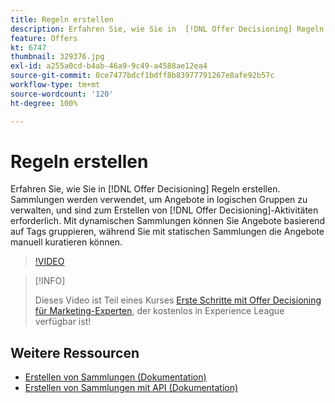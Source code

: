 ```yaml
---
title: Regeln erstellen
description: Erfahren Sie, wie Sie in  [!DNL Offer Decisioning] Regeln erstellen. Sammlungen sind Eignungsregeln zugeordnet, die Ihnen helfen, sie nur relevanten Kunden anzuzeigen.
feature: Offers
kt: 6747
thumbnail: 329376.jpg
exl-id: a255a0cd-b4ab-46a9-9c49-a4588ae12ea4
source-git-commit: 0ce7477bdcf1bdff8b83977791267e8afe92b57c
workflow-type: tm+mt
source-wordcount: '120'
ht-degree: 100%

---
```


# Regeln erstellen

Erfahren Sie, wie Sie in [!DNL Offer Decisioning] Regeln erstellen. Sammlungen werden verwendet, um Angebote in logischen Gruppen zu verwalten, und sind zum Erstellen von [!DNL Offer Decisioning]-Aktivitäten erforderlich. Mit dynamischen Sammlungen können Sie Angebote basierend auf Tags gruppieren, während Sie mit statischen Sammlungen die Angebote manuell kuratieren können.

>[!VIDEO](https://video.tv.adobe.com/v/329376?quality=12&learn=on)

>[!INFO]
>
> Dieses Video ist Teil eines Kurses [Erste Schritte mit Offer Decisioning für Marketing-Experten](https://experienceleague.adobe.com/?recommended=ExperiencePlatform-U-1-2020.1.offerdecisioning), der kostenlos in Experience League verfügbar ist!


## Weitere Ressourcen

* [Erstellen von Sammlungen (Dokumentation)](https://experienceleague.adobe.com/docs/journey-optimizer/using/offer-decisioniong/managing-offers-in-the-offer-library/creating-collections.html?lang=de)
* [Erstellen von Sammlungen mit API (Dokumentation)](https://experienceleague.adobe.com/docs/journey-optimizer/using/offer-decisioniong/api-reference/offers-api/collections/create.html?lang=de)
